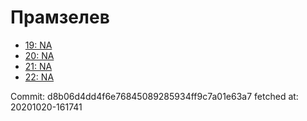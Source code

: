 # Прамзелев
- [19: NA](19.md)
- [20: NA](20.md)
- [21: NA](21.md)
- [22: NA](22.md)

Commit: d8b06d4dd4f6e76845089285934ff9c7a01e63a7
 fetched at: 20201020-161741

